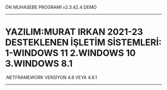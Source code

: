 ÖN MUHASEBE PROGRAMI v2.3.42.4 DEMO
___________________________________
YAZILIM:MURAT IRKAN 2021-23
DESTEKLENEN İŞLETİM SİSTEMLERİ:
1-WINDOWS 11
2.WINDOWS 10
3.WINDOWS 8.1
====================================
.NETFRAMEWORK VERSİYON 4.8 VEYA 4.8.1
_____________________________________
